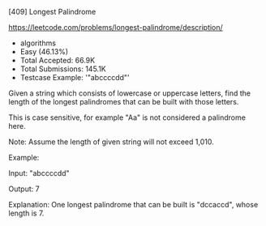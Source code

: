 [409] Longest Palindrome  

https://leetcode.com/problems/longest-palindrome/description/

* algorithms
* Easy (46.13%)
* Total Accepted:    66.9K
* Total Submissions: 145.1K
* Testcase Example:  '"abccccdd"'

Given a string which consists of lowercase or uppercase letters, find the length of the longest palindromes that can be built with those letters.

This is case sensitive, for example "Aa" is not considered a palindrome here.

Note:
Assume the length of given string will not exceed 1,010.


Example: 

Input:
"abccccdd"

Output:
7

Explanation:
One longest palindrome that can be built is "dccaccd", whose length is 7.


